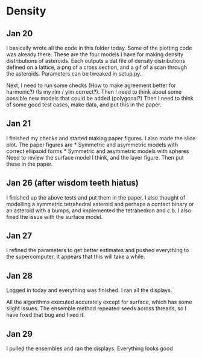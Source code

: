 # Density

## Jan 20

I basically wrote all the code in this folder today. Some of the plotting code was already there. These are the four models I have for making density distributions of asteroids. Each outputs a dat file of density distributions defined on a lattice, a png of a cross section, and a gif of a scan through the asteroids. Parameters can be tweaked in setup.py.

Next, I need to run some checks (How to make agreement better for harmonic?) (Is my rlm / ylm correct?). Then I need to think about some possible new models that could be added (polygonal?) Then I need to think of some good test cases, make data, and put this in the paper.

## Jan 21

I finished my checks and started making paper figures. I also made the slice plot. The paper figures are 
    * Symmetric and asymmetric models with correct ellipsoid forms
    * Symmetric and asymmetric models with spheres
Need to review the surface model I think, and the layer figure. Then put these in the paper.

## Jan 26 (after wisdom teeth hiatus)

I finished up the above tests and put them in the paper. I also thought of modelling a symmetric tetrahedral asteroid and perhaps a contact binary or an asteroid with a bumps, and implemented the tetrahedron and c.b. I also fixed the issue with the surface model.

## Jan 27

I refined the parameters to get better estimates and pushed everything to the supercomputer. It appears that this will take a while.

## Jan 28

Logged in today and everything was finished. I ran all the displays.

All the algorithms executed accurately except for surface, which has some slight issues. The ensemble method repeated seeds across threads, so I have fixed that bug and fixed it.

## Jan 29

I pulled the ensembles and ran the displays. Everything looks good
